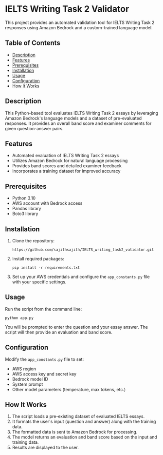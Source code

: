 # IELTS Writing Task 2 Validator

This project provides an automated validation tool for IELTS Writing Task 2 responses using Amazon Bedrock and a custom-trained language model.

## Table of Contents

- [Description](#description)
- [Features](#features)
- [Prerequisites](#prerequisites)
- [Installation](#installation)
- [Usage](#usage)
- [Configuration](#configuration)
- [How It Works](#how-it-works)

## Description

This Python-based tool evaluates IELTS Writing Task 2 essays by leveraging Amazon Bedrock's language models and a dataset of pre-evaluated responses. It provides an overall band score and examiner comments for given question-answer pairs.

## Features

- Automated evaluation of IELTS Writing Task 2 essays
- Utilizes Amazon Bedrock for natural language processing
- Provides band scores and detailed examiner feedback
- Incorporates a training dataset for improved accuracy

## Prerequisites

- Python 3.10
- AWS account with Bedrock access
- Pandas library
- Boto3 library

## Installation

1. Clone the repository:

   ```
   https://github.com/sajithsajith/IELTS_writing_task2_validator.git
   ```

2. Install required packages:

   ```
   pip install -r requirements.txt
   ```

3. Set up your AWS credentials and configure the `app_constants.py` file with your specific settings.

## Usage

Run the script from the command line:

```
python app.py
```

You will be prompted to enter the question and your essay answer. The script will then provide an evaluation and band score.

## Configuration

Modify the `app_constants.py` file to set:

- AWS region
- AWS access key and secret key
- Bedrock model ID
- System prompt
- Other model parameters (temperature, max tokens, etc.)

## How It Works

1. The script loads a pre-existing dataset of evaluated IELTS essays.
2. It formats the user's input (question and answer) along with the training data.
3. The formatted data is sent to Amazon Bedrock for processing.
4. The model returns an evaluation and band score based on the input and training data.
5. Results are displayed to the user.
